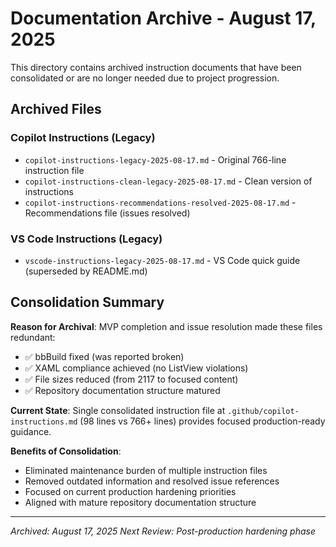 # Documentation Archive - August 17, 2025

This directory contains archived instruction documents that have been consolidated or are no longer needed due to project progression.

## Archived Files

### Copilot Instructions (Legacy)
- `copilot-instructions-legacy-2025-08-17.md` - Original 766-line instruction file
- `copilot-instructions-clean-legacy-2025-08-17.md` - Clean version of instructions
- `copilot-instructions-recommendations-resolved-2025-08-17.md` - Recommendations file (issues resolved)

### VS Code Instructions (Legacy)
- `vscode-instructions-legacy-2025-08-17.md` - VS Code quick guide (superseded by README.md)

## Consolidation Summary

**Reason for Archival**: MVP completion and issue resolution made these files redundant:
- ✅ bbBuild fixed (was reported broken)
- ✅ XAML compliance achieved (no ListView violations)
- ✅ File sizes reduced (from 2117 to focused content)
- ✅ Repository documentation structure matured

**Current State**: Single consolidated instruction file at `.github/copilot-instructions.md` (98 lines vs 766+ lines) provides focused production-ready guidance.

**Benefits of Consolidation**:
- Eliminated maintenance burden of multiple instruction files
- Removed outdated information and resolved issue references
- Focused on current production hardening priorities
- Aligned with mature repository documentation structure

---
*Archived: August 17, 2025*
*Next Review: Post-production hardening phase*
